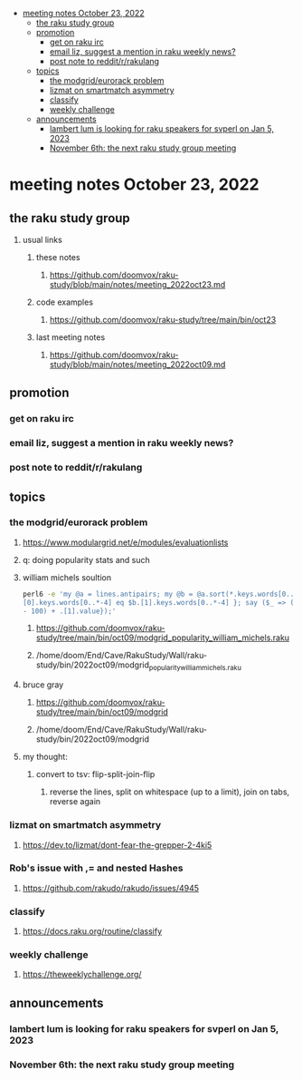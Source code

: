 - [meeting notes October 23, 2022](#org2c65803)
  - [the raku study group](#orgc892507)
  - [promotion](#org0d37888)
    - [get on raku irc](#org88cd6e4)
    - [email liz, suggest a mention in raku weekly news?](#org31725eb)
    - [post note to reddit/r/rakulang](#org346584b)
  - [topics](#orgae35a41)
    - [the modgrid/eurorack problem](#orgfe0b259)
    - [lizmat on smartmatch asymmetry](#orgc485e79)
    - [classify](#org4297fd6)
    - [weekly challenge](#org17463a9)
  - [announcements](#org39cd1d9)
    - [lambert lum is looking for raku speakers for svperl on Jan 5, 2023](#org05d7f44)
    - [November 6th: the next raku study group meeting](#org96832e7)


<a id="org2c65803"></a>

# meeting notes October 23, 2022


<a id="orgc892507"></a>

## the raku study group

1.  usual links

    1.  these notes
    
        1.  <https://github.com/doomvox/raku-study/blob/main/notes/meeting_2022oct23.md>
    
    2.  code examples
    
        1.  <https://github.com/doomvox/raku-study/tree/main/bin/oct23>
    
    3.  last meeting notes
    
        1.  <https://github.com/doomvox/raku-study/blob/main/notes/meeting_2022oct09.md>


<a id="org0d37888"></a>

## promotion


<a id="org88cd6e4"></a>

### get on raku irc


<a id="org31725eb"></a>

### email liz, suggest a mention in raku weekly news?


<a id="org346584b"></a>

### post note to reddit/r/rakulang


<a id="orgae35a41"></a>

## topics


<a id="orgfe0b259"></a>

### the modgrid/eurorack problem

1.  <https://www.modulargrid.net/e/modules/evaluationlists>

2.  q: doing popularity stats and such

3.  william michels soultion

    ```sh
    perl6 -e 'my @a = lines.antipairs; my @b = @a.sort(*.keys.words[0..*-3]).rotor(2 => -1); my @c; do for @b -> $b { @c.push($b) if $b.
    [0].keys.words[0..*-4] eq $b.[1].keys.words[0..*-4] }; say ($_ => (.[0].value - 100) + .[1].value).antipairs for @c.sort( { (.[0].value
    - 100) + .[1].value});'
    ```
    
    1.  <https://github.com/doomvox/raku-study/tree/main/bin/oct09/modgrid_popularity_william_michels.raku>
    
    2.  /home/doom/End/Cave/RakuStudy/Wall/raku-study/bin/2022oct09/modgrid<sub>popularity</sub><sub>william</sub><sub>michels.raku</sub>

4.  bruce gray

    1.  <https://github.com/doomvox/raku-study/tree/main/bin/oct09/modgrid>
    
    2.  /home/doom/End/Cave/RakuStudy/Wall/raku-study/bin/2022oct09/modgrid

5.  my thought:

    1.  convert to tsv: flip-split-join-flip
    
        1.  reverse the lines, split on whitespace (up to a limit), join on tabs, reverse again


<a id="orgc485e79"></a>

### lizmat on smartmatch asymmetry

1.  <https://dev.to/lizmat/dont-fear-the-grepper-2-4ki5>

### Rob's issue with ,= and nested Hashes

1. https://github.com/rakudo/rakudo/issues/4945


<a id="org4297fd6"></a>

### classify

1.  <https://docs.raku.org/routine/classify>


<a id="org17463a9"></a>

### weekly challenge

1.  <https://theweeklychallenge.org/>


<a id="org39cd1d9"></a>

## announcements


<a id="org05d7f44"></a>

### lambert lum is looking for raku speakers for svperl on Jan 5, 2023


<a id="org96832e7"></a>

### November 6th: the next raku study group meeting
